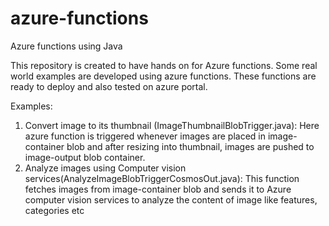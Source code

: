 # azure-functions
Azure functions using Java

This repository is created to have hands on for Azure functions.  Some real world examples are developed using azure functions.
These functions are ready to deploy and also tested on azure portal.

Examples:
1. Convert image to its thumbnail (ImageThumbnailBlobTrigger.java): Here azure function is triggered whenever images are placed in image-container blob and after resizing into thumbnail, images are pushed to image-output blob container.
2. Analyze images using Computer vision services(AnalyzeImageBlobTriggerCosmosOut.java): This function fetches images from image-container blob and sends it to Azure computer vision services to analyze the content of image like features, categories etc
